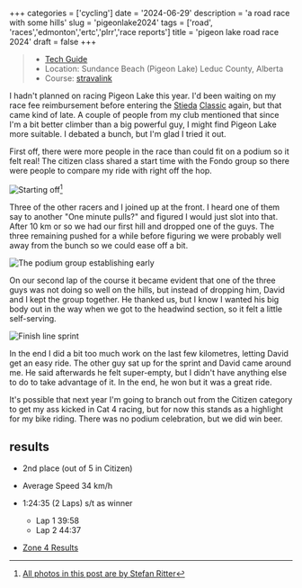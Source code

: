 +++
categories = ['cycling']
date = '2024-06-29'
description = 'a road race with some hills'
slug = 'pigeonlake2024'
tags = ['road', 'races','edmonton','ertc','plrr','race reports']
title = 'pigeon lake road race 2024'
draft = false
+++

> * [Tech Guide](http://www.ertc.org/plrr) 
> * Location: Sundance Beach (Pigeon Lake) Leduc County, Alberta
> * Course: [stravalink](https://www.strava.com/routes/3236368652434683606)

I hadn't planned on racing Pigeon Lake this year. I'd been waiting on my race fee reimbursement before entering the [Stieda](230527-stiedaclassic2023.md) [Classic](220509-stiedaclassic2022.md) again, but that came kind of late. A couple of people from my club mentioned that since I'm a bit better climber than a big powerful guy, I might find Pigeon Lake more suitable. I debated a bunch, but I'm glad I tried it out.

First off, there were more people in the race than could fit on a podium so it felt real! The citizen class shared a start time with the Fondo group so there were people to compare my ride with right off the hop. 

![Starting off](/PLRR24-start.jpg "Starting off")[^1]

Three of the other racers and I joined up at the front. I heard one of them say to another "One minute pulls?" and figured I would just slot into that. After 10 km or so we had our first hill and dropped one of the guys. The three remaining pushed for a while before figuring we were probably well away from the bunch so we could ease off a bit.

![The podium group establishing early](/PLRR24-group.jpg "Lead group")

On our second lap of the course it became evident that one of the three guys was not doing so well on the hills, but instead of dropping him, David and I kept the group together. He thanked us, but I know I wanted his big body out in the way when we got to the headwind section, so it felt a little self-serving.

![Finish line sprint](/PLRR24-finishtight.jpg "Sprint for the finish")

In the end I did a bit too much work on the last few kilometres, letting David get an easy ride. The other guy sat up for the sprint and David came around me. He said afterwards he felt super-empty, but I didn't have anything else to do to take advantage of it. In the end, he won but it was a great ride.

It's possible that next year I'm going to branch out from the Citizen category to get my ass kicked in Cat 4 racing, but for now this stands as a highlight for my bike riding. There was no podium celebration, but we did win beer.

[^1]: [All photos in this post are by Stefan Ritter](https://www.picdrop.com/stefanritterphoto/udsoAvfEiE)


## results
* 2nd place (out of 5 in Citizen)
* Average Speed 34 km/h
* 1:24:35 (2 Laps) s/t as winner
	* Lap 1 39:58
	* Lap 2 44:37

* [Zone 4 Results](https://zone4.ca/race/2024-06-29/2b87fca6/results)